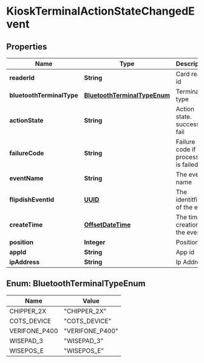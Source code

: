 
# KioskTerminalActionStateChangedEvent

## Properties
Name | Type | Description | Notes
------------ | ------------- | ------------- | -------------
**readerId** | **String** | Card reader id |  [optional]
**bluetoothTerminalType** | [**BluetoothTerminalTypeEnum**](#BluetoothTerminalTypeEnum) | Terminal type |  [optional]
**actionState** | **String** | Action state. success or fail |  [optional]
**failureCode** | **String** | Failure code if processing is failed |  [optional]
**eventName** | **String** | The event name |  [optional]
**flipdishEventId** | [**UUID**](UUID.md) | The identitfier of the event |  [optional]
**createTime** | [**OffsetDateTime**](OffsetDateTime.md) | The time of creation of the event |  [optional]
**position** | **Integer** | Position |  [optional]
**appId** | **String** | App id |  [optional]
**ipAddress** | **String** | Ip Address |  [optional]


<a name="BluetoothTerminalTypeEnum"></a>
## Enum: BluetoothTerminalTypeEnum
Name | Value
---- | -----
CHIPPER_2X | &quot;CHIPPER_2X&quot;
COTS_DEVICE | &quot;COTS_DEVICE&quot;
VERIFONE_P400 | &quot;VERIFONE_P400&quot;
WISEPAD_3 | &quot;WISEPAD_3&quot;
WISEPOS_E | &quot;WISEPOS_E&quot;



